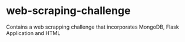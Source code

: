# web-scraping-challenge
Contains a web scrapping challenge that incorporates MongoDB, Flask Application and HTML
